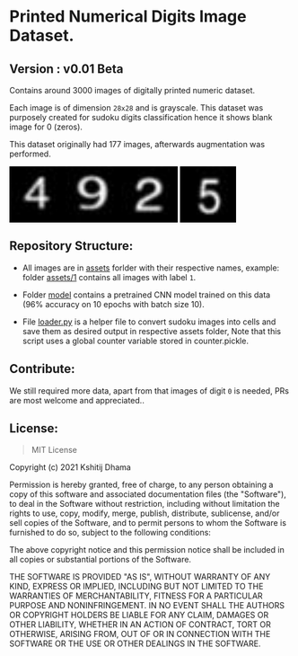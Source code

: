 
# Printed Numerical Digits Image Dataset.

## Version : v0.01 Beta

Contains around 3000 images of digitally printed numeric dataset.

Each image is of dimension `28x28` and is grayscale. This dataset was purposely created for sudoku digits classification hence it shows blank image for 0 (zeros).

This dataset originally had 177 images, afterwards augmentation was performed.


<img src="https://github.com/kaydee0502/printed-digits-dataset/blob/master/assets/4/0_0_179.jpeg" width="100" height="100" align = "left"/>
<img src="https://github.com/kaydee0502/printed-digits-dataset/blob/master/assets/2/0_0_2505.jpeg" width="100" height="100" align="middle"/>
<img src="https://github.com/kaydee0502/printed-digits-dataset/blob/master/assets/9/0_0_9281.jpeg" width="100" height="100" align="left"/>
<img src="https://github.com/kaydee0502/printed-digits-dataset/blob/master/assets/5/0_0_5751.jpeg" width="100" height="100" align="middle"/>

## Repository Structure:

+ All images are in [assets](https://github.com/kaydee0502/printed-digits-dataset/tree/master/assets) forlder with their respective names, example: folder [assets/1](https://github.com/kaydee0502/printed-digits-dataset/tree/master/assets/1) contains all images with label `1`.

+ Folder [model](https://github.com/kaydee0502/printed-digits-dataset/tree/master/model) contains a pretrained CNN model trained on this data (96% accuracy on 10 epochs with batch size 10).

+ File [loader.py](https://github.com/kaydee0502/printed-digits-dataset/blob/master/loader.py) is a helper file to convert sudoku images into cells and save them as desired output in respective assets folder, Note that this script uses a global counter variable stored in counter.pickle.


## Contribute:
We still required more data, apart from that images of digit `0` is needed, PRs are most welcome and appreciated..

## License:

> MIT License

Copyright (c) 2021 Kshitij Dhama

Permission is hereby granted, free of charge, to any person obtaining a copy
of this software and associated documentation files (the "Software"), to deal
in the Software without restriction, including without limitation the rights
to use, copy, modify, merge, publish, distribute, sublicense, and/or sell
copies of the Software, and to permit persons to whom the Software is
furnished to do so, subject to the following conditions:

The above copyright notice and this permission notice shall be included in all
copies or substantial portions of the Software.

THE SOFTWARE IS PROVIDED "AS IS", WITHOUT WARRANTY OF ANY KIND, EXPRESS OR
IMPLIED, INCLUDING BUT NOT LIMITED TO THE WARRANTIES OF MERCHANTABILITY,
FITNESS FOR A PARTICULAR PURPOSE AND NONINFRINGEMENT. IN NO EVENT SHALL THE
AUTHORS OR COPYRIGHT HOLDERS BE LIABLE FOR ANY CLAIM, DAMAGES OR OTHER
LIABILITY, WHETHER IN AN ACTION OF CONTRACT, TORT OR OTHERWISE, ARISING FROM,
OUT OF OR IN CONNECTION WITH THE SOFTWARE OR THE USE OR OTHER DEALINGS IN THE
SOFTWARE.
